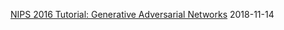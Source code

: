 <html>
  <body>
    <p><a href="https://arxiv.org/abs/1701.00160">NIPS 2016 Tutorial:
Generative Adversarial Networks</a> 2018-11-14</p>

  </body>
</html>
